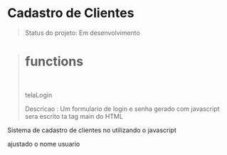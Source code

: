 <h1>Cadastro de Clientes</h1>

> Status do projeto: Em desenvolvimento

><h1>functions</h1><br>
><p>telaLogin</p>
><p>Descricao : Um formulario de login e senha gerado com javascript sera escrito ta tag main do HTML</p>
>       

<p>Sistema de cadastro de clientes no utilizando o javascript</p>

ajustado o nome usuario